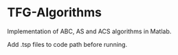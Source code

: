 # TFG-Algorithms
Implementation of ABC, AS and ACS algorithms in Matlab.

Add .tsp files to code path before running.
